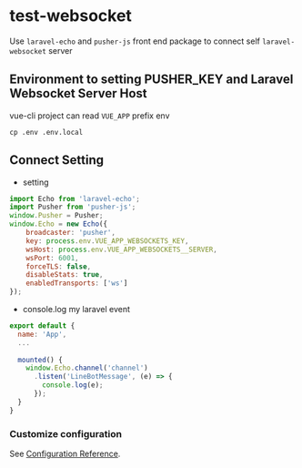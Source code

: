 # test-websocket

Use `laravel-echo` and `pusher-js` front end package to connect self `laravel-websocket` server

## Environment to setting PUSHER_KEY and Laravel Websocket Server Host

vue-cli project can read `VUE_APP` prefix env

```
cp .env .env.local
```

## Connect Setting

- setting
```javascript
import Echo from 'laravel-echo';
import Pusher from 'pusher-js';
window.Pusher = Pusher;
window.Echo = new Echo({
    broadcaster: 'pusher',
    key: process.env.VUE_APP_WEBSOCKETS_KEY,
    wsHost: process.env.VUE_APP_WEBSOCKETS__SERVER,
    wsPort: 6001,
    forceTLS: false,
    disableStats: true,
    enabledTransports: ['ws']
});
```
- console.log my laravel event
```javascript
export default {
  name: 'App',
  ...
  
  mounted() {
    window.Echo.channel('channel')
      .listen('LineBotMessage', (e) => {
        console.log(e);
      });
  }
}
```

### Customize configuration
See [Configuration Reference](https://cli.vuejs.org/config/).
